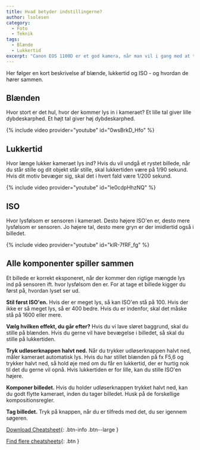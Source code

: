 ```yaml
---
title: Hvad betyder indstillingerne?
author: lsolesen
category:
  - Foto
  - Teknik
tags:
  - Blænde
  - Lukkertid
excerpt: "Canon EOS 1100D er et god kamera, når man vil i gang med at tage billeder. Det koster omkring 2200 kroner med et standardobjektiv."
---
```


Her følger en kort beskrivelse af blænde, lukkertid og ISO - og hvordan de hører sammen.

## Blænden

Hvor stort er det hul, hvor der kommer lys in i kameraet? Et lille tal giver lille dybdeskarphed. Et højt tal giver høj dybdeskarphed.

{% include video provider="youtube" id="0wsBrkD_Hfo" %}

## Lukkertid

Hvor længe lukker kameraet lys ind? Hvis du vil undgå et rystet billede, når du står stille og dit objekt står stille, skal lukkertiden være på 1/90 sekund. Hvis dit motiv bevæger sig, skal det i hvert fald være 1/200 sekund.

{% include video provider="youtube" id="le0cdpHhzNQ" %}

## ISO

Hvor lysfølsom er sensoren i kameraet. Desto højere ISO'en er, desto mere lysfølsom er sensoren. Jo højere tal, desto mere gryn er der imidlertid også i billedet.

{% include video provider="youtube" id="klR-7fRF_fg" %}

## Alle komponenter spiller sammen

Et billede er korrekt eksponeret, når der kommer den rigtige mængde lys ind på sensoren ift. hvor lysfølsom den er. For at tage et billede kigger du først på, hvordan lyset ser ud. 

**Stil først ISO'en.** Hvis der er meget lys, så kan ISO'en stå på 100. Hvis der ikke er så meget lys, så er 400 bedre. Hvis du er indenfor, skal det måske stå på 1600 eller mere.

**Vælg hvilken effekt, du går efter?** Hvis du vi lave sløret baggrund, skal du stille på blænden. Hvis du gerne vil have bevægelse i billedet, så skal du stille på lukkertiden.

**Tryk udløserknappen halvt ned.** Når du trykker udløserknappen halvt ned, måler kameraet automatisk lys. Hvis du har stillet blænden på fx F5,6 og trykker halvt ned, så hold øje med om du får en lukkertid, der er hurtig nok til det du gerne vil opnå. Hvis lukkertiden er for lille, kan du stille ISO'en højere.

**Komponer billedet.** Hvis du holder udløserknappen trykket halvt ned, kan du godt flytte kameraet, inden du tager billedet. Husk på de forskellige kompositionsregler.

**Tag billedet.** Tryk på knappen, når du er tilfreds med det, du ser igennem søgeren.

[Download Cheatsheet](/assets/pdf/foto-cheatsheet.pdf){: .btn-info .btn--large }

[Find flere cheatsheets](https://www.digitalcameraworld.com/tutorials/photography-cheat-sheets/){: .btn }
